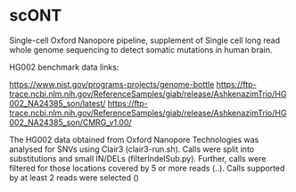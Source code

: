# scONT
Single-cell Oxford Nanopore pipeline, supplement of Single cell long read whole genome sequencing to detect somatic mutations in human brain.

HG002 benchmark data links:

https://www.nist.gov/programs-projects/genome-bottle
https://ftp-trace.ncbi.nlm.nih.gov/ReferenceSamples/giab/release/AshkenazimTrio/HG002_NA24385_son/latest/
https://ftp-trace.ncbi.nlm.nih.gov/ReferenceSamples/giab/release/AshkenazimTrio/HG002_NA24385_son/CMRG_v1.00/

The HG002 data obtained from Oxford Nanopore Technologies was analysed for SNVs using Clair3 (clair3-run.sh). Calls were split into substitutions and small IN/DELs (filterIndelSub.py). Further, calls were filtered for those locations covered by 5 or more reads (..). Calls supported by at least 2 reads were selected ()
